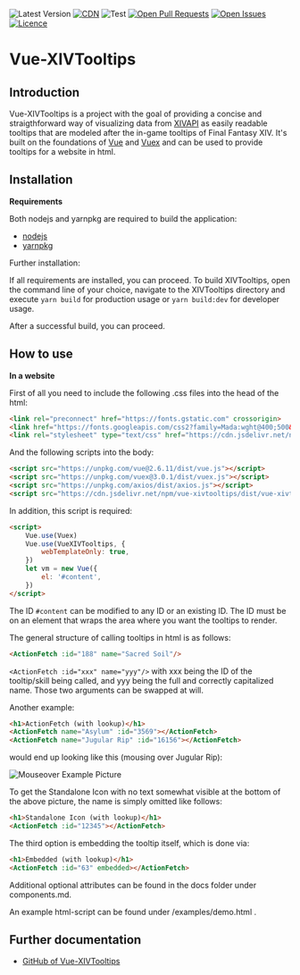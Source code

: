 ![Latest Version](https://img.shields.io/github/package-json/v/nonowazu/vue-xivtooltips?style=plastic)
[![CDN](https://data.jsdelivr.com/v1/package/npm/vue-xivtooltips/badge?style=rounded)](https://www.jsdelivr.com/package/npm/vue-xivtooltips)
![Test](https://github.com/nonowazu/vue-xivtooltips/workflows/Test/badge.svg)
[![Open Pull Requests](https://img.shields.io/github/issues-pr/nonowazu/vue-xivtooltips?style=plastic)](https://github.com/nonowazu/vue-xivtooltips/pulls)
[![Open Issues](https://img.shields.io/github/issues/nonowazu/vue-xivtooltips?style=plastic)](https://github.com/nonowazu/vue-xivtooltips/issues)
[![Licence](https://img.shields.io/github/license/nonowazu/vue-xivtooltips?style=plastic)](https://github.com/nonowazu/vue-xivtooltips/blob/master/LICENSE)

# Vue-XIVTooltips

## Introduction

Vue-XIVTooltips is a project with the goal of providing a concise and straigthforward way of visualizing data from [XIVAPI](https://xivapi.com/) as easily readable tooltips that are modeled after the in-game tooltips of Final Fantasy XIV.
It's built on the foundations of [Vue](https://vuejs.org/) and [Vuex](https://vuex.vuejs.org/) and can be used to provide tooltips for a website in html.

## Installation
**Requirements**

Both nodejs and yarnpkg are required to build the application:
* [nodejs](https://nodejs.org/en/)
* [yarnpkg](https://yarnpkg.com/)

Further installation:

If all requirements are installed, you can proceed. To build XIVTooltips, open the command line of your choice, navigate to the XIVTooltips directory and execute `yarn build` for production usage or `yarn build:dev` for developer usage.

After a successful build, you can proceed.

## How to use

**In a website**

First of all you need to include the following .css files into the head of the html:

```html
<link rel="preconnect" href="https://fonts.gstatic.com" crossorigin>
<link href="https://fonts.googleapis.com/css2?family=Mada:wght@400;500&family=Pathway+Gothic+One&display=swap" rel="stylesheet">
<link rel="stylesheet" type="text/css" href="https://cdn.jsdelivr.net/npm/vue-xivtooltips/dist/vue-xivtooltips.min.css" />
```
And the following scripts into the body:

```html
<script src="https://unpkg.com/vue@2.6.11/dist/vue.js"></script>
<script src="https://unpkg.com/vuex@3.0.1/dist/vuex.js"></script>
<script src="https://unpkg.com/axios/dist/axios.js"></script>
<script src="https://cdn.jsdelivr.net/npm/vue-xivtooltips/dist/vue-xivtooltips.min.js"></script>
```
In addition, this script is required:

```html
<script>
    Vue.use(Vuex)
    Vue.use(VueXIVTooltips, {
        webTemplateOnly: true,
    })
    let vm = new Vue({
        el: '#content',
    })
</script>
```
The ID `#content` can be modified to any ID or an existing ID. The ID must be on an element that wraps the area where you want the tooltips to render.

The general structure of calling tooltips in html is as follows:
```html
<ActionFetch :id="188" name="Sacred Soil"/>
```
`<ActionFetch :id="xxx" name="yyy"/>` with xxx being the ID of the tooltip/skill being called, and yyy being the full and correctly capitalized name. Those two arguments can be swapped at will.

Another example:
```html
<h1>ActionFetch (with lookup)</h1>
<ActionFetch name="Asylum" :id="3569"></ActionFetch>
<ActionFetch name="Jugular Rip" :id="16156"></ActionFetch>
```
would end up looking like this (mousing over Jugular Rip):

![Mouseover Example Picture](https://raw.githubusercontent.com/Nonowazu/vue-xivtooltips/master/example/preview.png)

To get the Standalone Icon with no text somewhat visible at the bottom of the above picture, the name is simply omitted like follows:
```html
<h1>Standalone Icon (with lookup)</h1>
<ActionFetch :id="12345"></ActionFetch>
```

The third option is embedding the tooltip itself, which is done via:

```html
<h1>Embedded (with lookup)</h1>
<ActionFetch :id="63" embedded></ActionFetch>
```

Additional optional attributes can be found in the docs folder under components.md.

An example html-script can be found under /examples/demo.html .

## Further documentation

* [GitHub of Vue-XIVTooltips](https://github.com/nonowazu/vue-xivtooltips)
